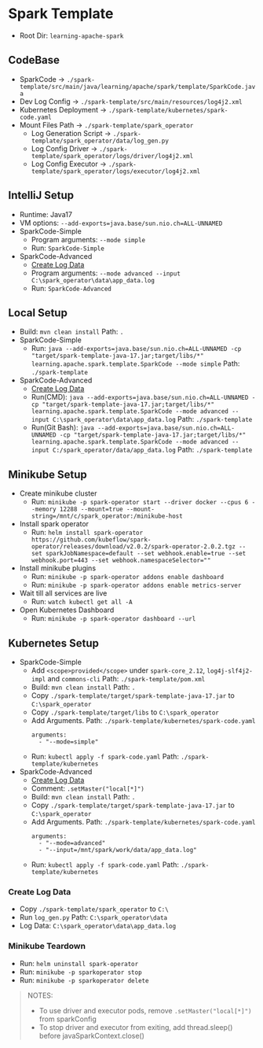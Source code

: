 # Spark Template

* Root Dir: `learning-apache-spark`

## CodeBase
* SparkCode -> `./spark-template/src/main/java/learning/apache/spark/template/SparkCode.java`
* Dev Log Config -> `./spark-template/src/main/resources/log4j2.xml`
* Kubernetes Deployment -> `./spark-template/kubernetes/spark-code.yaml`
* Mount Files Path -> `./spark-template/spark_operator`
  * Log Generation Script -> `./spark-template/spark_operator/data/log_gen.py`
  * Log Config Driver -> `./spark-template/spark_operator/logs/driver/log4j2.xml`
  * Log Config Executor -> `./spark-template/spark_operator/logs/executor/log4j2.xml`

## IntelliJ Setup
* Runtime: Java17
* VM options: `--add-exports=java.base/sun.nio.ch=ALL-UNNAMED`
* SparkCode-Simple
  * Program arguments: `--mode simple`
  * Run: `SparkCode-Simple`
* SparkCode-Advanced
  * [Create Log Data](#create-log-data)
  * Program arguments: `--mode advanced --input C:\spark_operator\data\app_data.log`
  * Run: `SparkCode-Advanced`

## Local Setup
* Build: `mvn clean install` Path: `.`
* SparkCode-Simple
  * Run: `java --add-exports=java.base/sun.nio.ch=ALL-UNNAMED -cp "target/spark-template-java-17.jar;target/libs/*" learning.apache.spark.template.SparkCode --mode simple` Path: `./spark-template`
* SparkCode-Advanced
  * [Create Log Data](#create-log-data)
  * Run(CMD): `java --add-exports=java.base/sun.nio.ch=ALL-UNNAMED -cp "target/spark-template-java-17.jar;target/libs/*" learning.apache.spark.template.SparkCode --mode advanced --input C:\spark_operator\data\app_data.log` Path: `./spark-template`
  * Run(Git Bash): `java --add-exports=java.base/sun.nio.ch=ALL-UNNAMED -cp "target/spark-template-java-17.jar;target/libs/*" learning.apache.spark.template.SparkCode --mode advanced --input C:/spark_operator/data/app_data.log` Path: `./spark-template`

## Minikube Setup
* Create minikube cluster
  * Run: `minikube -p spark-operator start --driver docker --cpus 6 --memory 12288 --mount=true --mount-string=/mnt/c/spark_operator:/minikube-host`
* Install spark operator
  * Run: `helm install spark-operator https://github.com/kubeflow/spark-operator/releases/download/v2.0.2/spark-operator-2.0.2.tgz --set sparkJobNamespace=default --set webhook.enable=true --set webhook.port=443 --set webhook.namespaceSelector=""`
* Install minikube plugins
  * Run: `minikube -p spark-operator addons enable dashboard`
  * Run: `minikube -p spark-operator addons enable metrics-server`
* Wait till all services are live
  * Run: `watch kubectl get all -A`
* Open Kubernetes Dashboard
  * Run: `minikube -p spark-operator dashboard --url`

## Kubernetes Setup
* SparkCode-Simple
  * Add `<scope>provided</scope>` under `spark-core_2.12`, `log4j-slf4j2-impl` and `commons-cli` Path: `./spark-template/pom.xml`
  * Build: `mvn clean install` Path: `.`
  * Copy `./spark-template/target/spark-template-java-17.jar` to `C:\spark_operator`
  * Copy `./spark-template/target/libs` to `C:\spark_operator`
  * Add Arguments. Path: `./spark-template/kubernetes/spark-code.yaml`
    ```
    arguments:
      - "--mode=simple"
    ```
  * Run: `kubectl apply -f spark-code.yaml` Path: `./spark-template/kubernetes`
* SparkCode-Advanced
  * [Create Log Data](#create-log-data)
  * Comment: `.setMaster("local[*]")`
  * Build: `mvn clean install` Path: `.`
  * Copy `./spark-template/target/spark-template-java-17.jar` to `C:\spark_operator`
  * Add Arguments. Path: `./spark-template/kubernetes/spark-code.yaml`
    ```
    arguments:
      - "--mode=advanced"
      - "--input=/mnt/spark/work/data/app_data.log"
    ```
  * Run: `kubectl apply -f spark-code.yaml` Path: `./spark-template/kubernetes`

### Create Log Data
* Copy `./spark-template/spark_operator` to `C:\`
* Run `log_gen.py` Path: `C:\spark_operator\data`
* Log Data: `C:\spark_operator\data\app_data.log`

### Minikube Teardown
* Run: `helm uninstall spark-operator`
* Run: `minikube -p sparkoperator stop`
* Run: `minikube -p sparkoperator delete`

> NOTES:</br>
> * To use driver and executor pods, remove `.setMaster("local[*]")` from sparkConfig
> * To stop driver and executor from exiting, add thread.sleep() before javaSparkContext.close()
